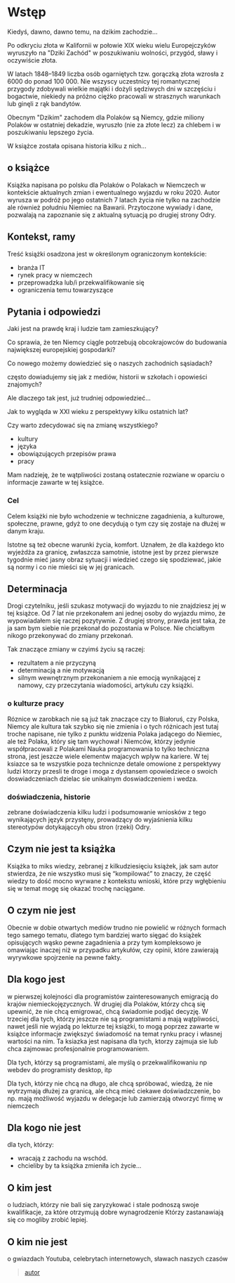 # Wstęp

Kiedyś, dawno, dawno temu, na dzikim zachodzie...

Po odkryciu złota w Kalifornii w połowie XIX wieku wielu Europejczyków wyruszyło na "Dziki Zachód" w poszukiwaniu wolności, przygód, sławy i oczywiście złota.

W latach 1848–1849 liczba osób ogarniętych tzw. gorączką złota wzrosła z 6000 do ponad 100 000. 
Nie wszyscy uczestnicy tej romantycznej przygody zdobywali wielkie majątki i dożyli sędziwych dni w szczęściu i bogactwie, niekiedy na próżno ciężko pracowali w strasznych warunkach lub ginęli z rąk bandytów.
  

Obecnym "Dzikim" zachodem dla Polaków są Niemcy, gdzie miliony Polaków w ostatniej dekadzie, wyruszło (nie za złote lecz) za chlebem i w poszukiwaniu lepszego życia.

W książce została opisana historia kilku z nich...


## o książce

Książka napisana po polsku dla Polaków o Polakach w Niemczech w kontekście aktualnych zmian i ewentualnego wyjazdu w roku 2020.
Autor wyrusza w podróż po jego ostatnich 7 latach życia nie tylko na zachodzie ale również południu Niemiec na Bawarii.
Przytoczone wywiady i dane, pozwalają na zapoznanie się z aktualną sytuacją po drugiej strony Odry.

## Kontekst, ramy

Treść książki osadzona jest w określonym ograniczonym kontekście:

+ branża IT
+ rynek pracy w niemczech
+ przeprowadzka lub/i przekwalifikowanie się
+ ograniczenia temu towarzyszące 

## Pytania i odpowiedzi

Jaki jest na prawdę kraj i ludzie tam zamieszkujący?

Co sprawia, że ten Niemcy ciągle potrzebują obcokrajowców do budowania największej europejskiej gospodarki?

Co nowego możemy dowiedzieć się o naszych zachodnich sąsiadach?

często dowiadujemy się jak z mediów, historii w szkołach i opowieści znajomych?

Ale dlaczego tak jest, już trudniej odpowiedzieć...

Jak to wygląda w XXI wieku z perspektywy kilku ostatnich lat?

Czy warto zdecydować się na zmianę wszystkiego?

+ kultury
+ języka
+ obowiązujących przepisów prawa
+ pracy

Mam nadzieję, że te wątpliwości zostaną ostatecznie rozwiane w oparciu o informacje zawarte w tej książce.


### Cel

Celem książki nie było wchodzenie w techniczne zagadnienia, a kulturowe, społeczne, prawne, gdyż to one decydują o tym 
czy się zostaje na dłużej w danym kraju.

Istotne są też obecne warunki życia, komfort.
Uznałem, że dla każdego kto wyjeżdża za granicę, zwłaszcza samotnie, istotne jest by przez pierwsze tygodnie mieć jasny obraz sytuacji
i wiedzieć czego się spodziewać, jakie są normy i co nie mieści się w jej granicach. 

## Determinacja

Drogi czytelniku, jeśli szukasz motywacji do wyjazdu to nie znajdziesz jej w tej książce.
Od 7 lat nie przekonałem ani jednej osoby do wyjazdu mimo, że wypowiadałem się raczej pozytywnie.
Z drugiej strony, prawda jest taka, że ja sam bym siebie nie przekonał do pozostania w Polsce.
Nie chciałbym nikogo przekonywać do zmiany przekonań.

Tak znaczące zmiany w czyimś życiu są raczej:

+ rezultatem a nie przyczyną
+ determinacją a nie motywacją
+ silnym wewnętrznym przekonaniem a nie emocją wynikającej z namowy, czy przeczytania wiadomości, artykułu czy książki.



### o kulturze pracy

Róznice w zarobkach nie są już tak znaczące czy to Białoruś, czy Polska, Niemcy
ale kultura tak szybko się nie zmienia i o tych różnicach jest tutaj troche napisane, nie tylko z punktu widzenia
Polaka jadącego do Niemiec, ale też Polaka, który się tam wychował i Niemców, którzy jedynie współpracowali z Polakami
Nauka programowania to tylko techniczna strona, jest jeszcze wiele elementw majacych wplyw na kariere.
W tej ksiazce sa te wszystkie poza technicnze detale omowione z perspektywy ludzi ktorzy przesli te droge i moga z dystansem opowiedziece o swoich doswiadczeniach dzielac sie unikalnym doswiadczeniem i wedza.


### doświadczenia, historie

zebrane doświadczenia kilku ludzi i podsumowanie wniosków z tego wynikających
język przystęny, prowadzący do wyjaśnienia kilku stereotypów dotykająccyh obu stron (rzeki) Odry.

## Czym nie jest ta książka
Książka to miks wiedzy, zebranej z kilkudziesięciu książek, jak sam autor stwierdza, że nie wszystko musi się “kompilować” to znaczy, że część wiedzy to dość mocno wyrwane z kontekstu wnioski, które przy wgłębieniu się w temat mogę się okazać trochę naciągane. 
  

## O czym nie jest

Obecnie w dobie otwartych mediów trudno nie powielić w różnych formach tego samego tematu,
dlatego tym bardziej warto sięgać do książek opisujących wąsko pewne zagadnienia a przy tym kompleksowo je omawiając
inaczej niż w przypadku artykułów, czy opinii, które zawierają wyrywkowe spojrzenie na pewne fakty.



## Dla kogo jest

w pierwszej kolejności dla programistów zainteresowanych emigracją do krajów niemieckojęzycznych.
W drugiej dla Polaków, którzy chcą się upewnić, że nie chcą emigrować, chcą świadomie podjąć decyzję.
W trzeciej dla tych, którzy jeszcze nie są programistami a mają wątpliwości, nawet jeśli nie wyjadą po lekturze tej książki, to
mogą poprzez zawarte w książce informacje zwiększyć świadomość na temat rynku pracy i własnej wartości na nim.
Ta ksiazka jest napisana dla tych, ktorzy zajmuja sie lub chca zajmowac profesjonalnie programowaniem.

Dla tych, którzy są programistami, ale myślą o przekwalifikowaniu
np webdev do programisty desktop, itp

Dla tych, którzy nie chcą na długo, ale chcą spróbować, wiedzą, że nie wytrzymają dłużej za granicą, ale chcą mieć ciekawe
doświadzczenie, bo np. mają możliwość wyjazdu w delegacje
lub zamierzają otworzyć firmę w niemczech



## Dla kogo nie jest

dla tych, którzy:

+ wracają z zachodu na wschód.
+ chcieliby by ta książka zmieniła ich życie...


## O kim jest
o ludziach, którzy nie bali się zaryzykować i stale podnoszą swoje kwalifikacje, za które otrzymują dobre wynagrodzenie
Którzy zastanawiają się co mogliby zrobić lepiej.


## O kim nie jest

o gwiazdach Youtuba, celebrytach internetowych, sławach naszych czasów



> [autor](/book/1/autor.md)
